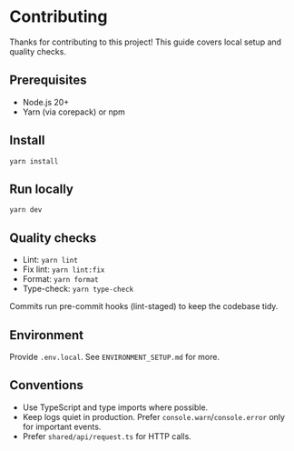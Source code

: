 # Contributing

Thanks for contributing to this project! This guide covers local setup and quality checks.

## Prerequisites

- Node.js 20+
- Yarn (via corepack) or npm

## Install

```
yarn install
```

## Run locally

```
yarn dev
```

## Quality checks

- Lint: `yarn lint`
- Fix lint: `yarn lint:fix`
- Format: `yarn format`
- Type-check: `yarn type-check`

Commits run pre-commit hooks (lint-staged) to keep the codebase tidy.

## Environment

Provide `.env.local`. See `ENVIRONMENT_SETUP.md` for more.

## Conventions

- Use TypeScript and type imports where possible.
- Keep logs quiet in production. Prefer `console.warn`/`console.error` only for important events.
- Prefer `shared/api/request.ts` for HTTP calls.
